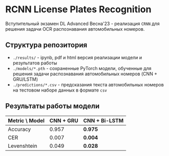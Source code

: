# RCNN License Plates Recognition

Вступительный экзамен DL Advanced Весна'23 - реализация `CRNN` для решения задачи OCR распознавания автомобильных номеров.


## Структура репозитория

- `./results/` - ipynb, pdf и html версия реализации модели и результатов работы
- `./models/*.pth` - сохраненные PyTorch модели, обученные для решения задачи распознавания автомобильных номеров (CNN + GRU/LSTM)
- `./predictions/*.csv` - предсказания текста автомобильных номеров на тестовом наборе данных в формате `csv`

## Результаты работы модели

| Metric \ Model | CNN + GRU | CNN + Bi-LSTM |
|----------------|-----------|---------------|
| Accuracy       | 0.957     | **0.975**     |
| CER            | 0.007     | **0.004**     |
| Levenshtein    | 0.049     | **0.028**     |
